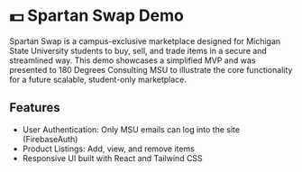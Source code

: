 # 💵 Spartan Swap Demo 

Spartan Swap is a campus-exclusive marketplace designed for Michigan State University students to buy, sell, and trade items in a secure and streamlined way. This demo showcases a simplified MVP and was presented to 180 Degrees Consulting MSU to illustrate the core functionality for a future scalable, student-only marketplace.

## Features
- User Authentication: Only MSU emails can log into the site (FirebaseAuth)
- Product Listings: Add, view, and remove items
- Responsive UI built with React and Tailwind CSS

